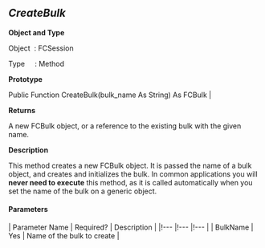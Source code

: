 _CreateBulk_
------------

**Object and Type**

Object  : FCSession

Type     : Method

**Prototype**

Public Function CreateBulk(bulk_name As String) As FCBulk |

**Returns**

A new FCBulk object, or a reference to the existing bulk with the given name.

**Description**

This method creates a new FCBulk object. It is passed the name of a bulk object, and creates and initializes the bulk. In common applications you will **never need to execute** this method, as it is called automatically when you set the name of the bulk on a generic object.

#### Parameters

| Parameter Name | Required? | Description |
|!--- |!--- |!--- |
| BulkName | Yes | Name of the bulk to create |
